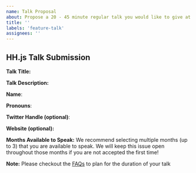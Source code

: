 ```yaml
---
name: Talk Proposal
about: Propose a 20 - 45 minute regular talk you would like to give at HH.js
title: ''
labels: 'feature-talk'
assignees: ''
---
```


## HH.js Talk Submission

**Talk Title:**

**Talk Description:**

**Name**:

**Pronouns**:

**Twitter Handle (optional)**:

**Website (optional):**

**Months Available to Speak:** We recommend selecting multiple months (up to 3) that you are available to speak. We will keep this issue open throughout those months if you are not accepted the first time!

**Note:** Please checkout the [FAQs](https://github.com/hamburg-js/proposals/blob/master/speakers.md#how-long-is-my-talk) to plan for the duration of your talk
